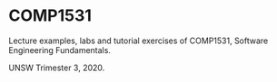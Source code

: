 # COMP1531  

Lecture examples, labs and tutorial exercises of COMP1531, Software Engineering Fundamentals.  

UNSW Trimester 3, 2020.